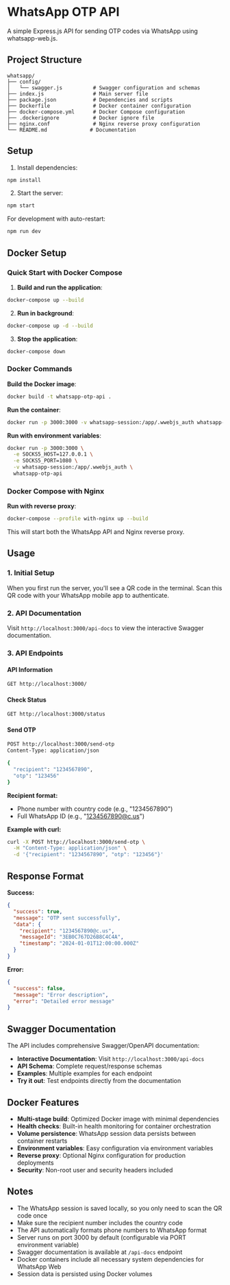 # WhatsApp OTP API

A simple Express.js API for sending OTP codes via WhatsApp using whatsapp-web.js.

## Project Structure

```
whatsapp/
├── config/
│   └── swagger.js          # Swagger configuration and schemas
├── index.js                # Main server file
├── package.json            # Dependencies and scripts
├── Dockerfile              # Docker container configuration
├── docker-compose.yml      # Docker Compose configuration
├── .dockerignore           # Docker ignore file
├── nginx.conf              # Nginx reverse proxy configuration
└── README.md              # Documentation
```

## Setup

1. Install dependencies:
```bash
npm install
```

2. Start the server:
```bash
npm start
```

For development with auto-restart:
```bash
npm run dev
```

## Docker Setup

### Quick Start with Docker Compose

1. **Build and run the application**:
```bash
docker-compose up --build
```

2. **Run in background**:
```bash
docker-compose up -d --build
```

3. **Stop the application**:
```bash
docker-compose down
```

### Docker Commands

**Build the Docker image**:
```bash
docker build -t whatsapp-otp-api .
```

**Run the container**:
```bash
docker run -p 3000:3000 -v whatsapp-session:/app/.wwebjs_auth whatsapp-otp-api
```

**Run with environment variables**:
```bash
docker run -p 3000:3000 \
  -e SOCKS5_HOST=127.0.0.1 \
  -e SOCKS5_PORT=1080 \
  -v whatsapp-session:/app/.wwebjs_auth \
  whatsapp-otp-api
```

### Docker Compose with Nginx

**Run with reverse proxy**:
```bash
docker-compose --profile with-nginx up --build
```

This will start both the WhatsApp API and Nginx reverse proxy.

## Usage

### 1. Initial Setup
When you first run the server, you'll see a QR code in the terminal. Scan this QR code with your WhatsApp mobile app to authenticate.

### 2. API Documentation
Visit `http://localhost:3000/api-docs` to view the interactive Swagger documentation.

### 3. API Endpoints

#### API Information
```bash
GET http://localhost:3000/
```

#### Check Status
```bash
GET http://localhost:3000/status
```

#### Send OTP
```bash
POST http://localhost:3000/send-otp
Content-Type: application/json

{
  "recipient": "1234567890",
  "otp": "123456"
}
```

**Recipient format:**
- Phone number with country code (e.g., "1234567890")
- Full WhatsApp ID (e.g., "1234567890@c.us")

**Example with curl:**
```bash
curl -X POST http://localhost:3000/send-otp \
  -H "Content-Type: application/json" \
  -d '{"recipient": "1234567890", "otp": "123456"}'
```

## Response Format

**Success:**
```json
{
  "success": true,
  "message": "OTP sent successfully",
  "data": {
    "recipient": "1234567890@c.us",
    "messageId": "3EB0C767D26B8C4C4A",
    "timestamp": "2024-01-01T12:00:00.000Z"
  }
}
```

**Error:**
```json
{
  "success": false,
  "message": "Error description",
  "error": "Detailed error message"
}
```

## Swagger Documentation

The API includes comprehensive Swagger/OpenAPI documentation:

- **Interactive Documentation**: Visit `http://localhost:3000/api-docs`
- **API Schema**: Complete request/response schemas
- **Examples**: Multiple examples for each endpoint
- **Try it out**: Test endpoints directly from the documentation

## Docker Features

- **Multi-stage build**: Optimized Docker image with minimal dependencies
- **Health checks**: Built-in health monitoring for container orchestration
- **Volume persistence**: WhatsApp session data persists between container restarts
- **Environment variables**: Easy configuration via environment variables
- **Reverse proxy**: Optional Nginx configuration for production deployments
- **Security**: Non-root user and security headers included

## Notes

- The WhatsApp session is saved locally, so you only need to scan the QR code once
- Make sure the recipient number includes the country code
- The API automatically formats phone numbers to WhatsApp format
- Server runs on port 3000 by default (configurable via PORT environment variable)
- Swagger documentation is available at `/api-docs` endpoint
- Docker containers include all necessary system dependencies for WhatsApp Web
- Session data is persisted using Docker volumes
